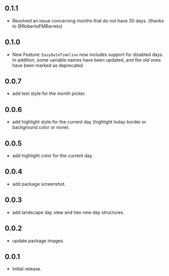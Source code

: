 ## 0.1.1

* Resolved an issue concerning months that do not have 30 days. (thanks to @RobertoFMBarreto)
## 0.1.0

* New Feature: `EasyDateTimeline` now includes support for disabled days. In addition, some variable names have been updated, and the old ones have been marked as deprecated

## 0.0.7

* add text style for the month picker.
## 0.0.6

* add highlight style for the current day (highlight today border or background color or none).

## 0.0.5

* add highlight color for the current day.

## 0.0.4

* add package screenshot.

## 0.0.3

* add landscape day view and two new day structures.

## 0.0.2

* update package images.

## 0.0.1

* Initial release.
